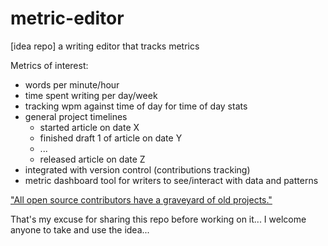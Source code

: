 # metric-editor
[idea repo] a writing editor that tracks metrics

Metrics of interest:
- words per minute/hour
- time spent writing per day/week
- tracking wpm against time of day for time of day stats
- general project timelines
  - started article on date X
  - finished draft 1 of article on date Y
  - ...
  - released article on date Z
- integrated with version control (contributions tracking)
- metric dashboard tool for writers to see/interact with data and patterns 


["All open source contributors have a graveyard of old projects."](https://supabase.com/blog/2022/03/25/should-i-open-source-my-company?utm_medium=email&_hsmi=208017676&_hsenc=p2ANqtz-_lgM-J0ZbMa9_ghu0Bb0TimDqHqE7_rpcjU2vP06-_VSZbA74svlItnTWgdoc0yTUEeu3Lyky5RVLwCyZhlV5uW_K3dw&utm_content=208017676&utm_source=hs_email)

That's my excuse for sharing this repo before working on it... I welcome anyone to take and use the idea...
